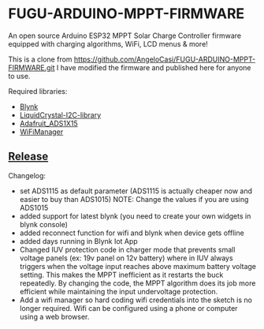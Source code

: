 # FUGU-ARDUINO-MPPT-FIRMWARE
An open source Arduino ESP32 MPPT Solar Charge Controller firmware equipped with charging algorithms, WiFi, LCD menus &amp; more!

This is a clone from https://github.com/AngeloCasi/FUGU-ARDUINO-MPPT-FIRMWARE.git
I have modified the firmware and published here for anyone to use.

Required libraries:

* [Blynk](https://github.com/blynkkk/blynk-library/releases/latest)
* [LiquidCrystal-I2C-library](https://github.com/fdebrabander/Arduino-LiquidCrystal-I2C-library)
* [Adafruit_ADS1X15](https://github.com/adafruit/Adafruit_ADS1X15)
* [WiFiManager](https://github.com/tzapu/WiFiManager)

## [Release](https://github.com/cyberangel22k/FUGU-ARDUINO-MPPT-FIRMWARE/releases)

Changelog:

* set ADS1115 as default parameter (ADS1115 is actually cheaper now and easier to buy than ADS1015) NOTE: Change the values if you are using ADS1015
* added support for latest blynk (you need to create your own widgets in blynk console)
* added reconnect function for wifi and blynk when device gets offline
* added days running in Blynk Iot App
* Changed IUV protection code in charger mode that prevents small voltage panels (ex: 19v panel on 12v battery) where in IUV always triggers when the voltage input reaches above maximum battery voltage setting. This makes the MPPT inefficient as it restarts the buck repeatedly. By changing the code, the MPPT algorithm does its job more efficient while maintaining the input undervoltage protection.
* Add a wifi manager so hard coding wifi credentials into the sketch is no longer required. Wifi can be configured using a phone or computer using a web browser.
